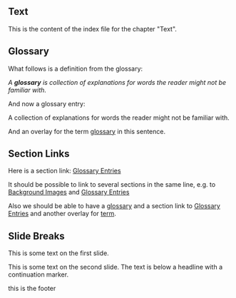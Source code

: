 ## Text

This is the content of the index file for the chapter "Text".

## Glossary

What follows is a definition from the glossary:

_A **glossary** is collection of explanations for words the reader might not be familiar with._

And now a glossary entry:

A collection of explanations for words the reader might not be familiar with.

And an overlay for the term [glossary](glossary:glossary) in this sentence.

## Section Links

Here is a section link: [Glossary Entries](section:glossary-entries)

It should be possible to link to several sections in the same line, e.g. to [Background Images](section:background-images) and [Glossary Entries](section:glossary-entries)

Also we should be able to have a [glossary](glossary:glossary) and a section link to [Glossary Entries](section:glossary-entries) and another overlay for [term](glossary:term).

## Slide Breaks

This is some text on the first slide.

This is some text on the second slide. The text is below a headline with a continuation marker.

this is the footer
